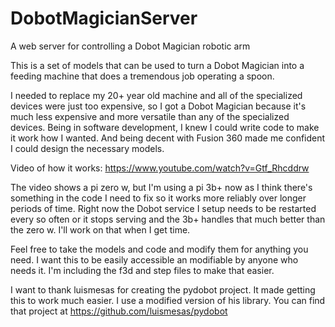 # DobotMagicianServer
A web server for controlling a Dobot Magician robotic arm

This is a set of models that can be used to turn a Dobot Magician into a feeding machine that does a tremendous job operating a spoon.

I needed to replace my 20+ year old machine and all of the specialized devices were just too expensive, so I got a Dobot Magician because it's much less expensive and more versatile than any of the specialized devices. Being in software development, I knew I could write code to make it work how I wanted. And being decent with Fusion 360 made me confident I could design the necessary models. 

Video of how it works: https://www.youtube.com/watch?v=Gtf_Rhcddrw

The video shows a pi zero w, but I'm using a pi 3b+ now as I think there's something in the code I need to fix so it works more reliably over longer periods of time. Right now the Dobot service I setup needs to be restarted every so often or it stops serving and the 3b+ handles that much better than the zero w. I'll work on that when I get time.

Feel free to take the models and code and modify them for anything you need. I want this to be easily accessible an modifiable by anyone who needs it. I'm including the f3d and step files to make that easier.

I want to thank luismesas for creating the pydobot project. It made getting this to work much easier. I use a modified version of his library. You can find that project at https://github.com/luismesas/pydobot